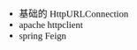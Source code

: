 <span  style="font-family: Simsun,serif; font-size: 17px; ">

- 基础的 HttpURLConnection
- apache httpclient
- spring Feign

</span>